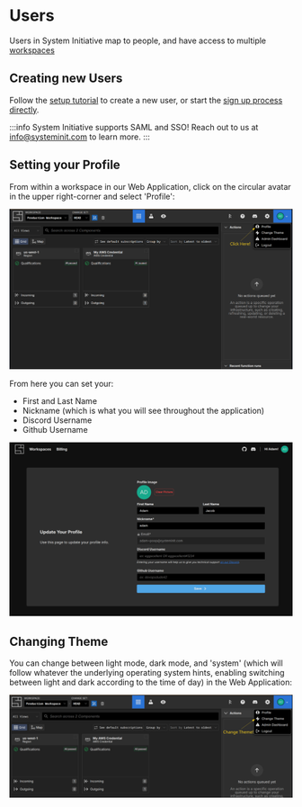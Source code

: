 # Users

Users in System Initiative map to people, and have access to multiple [workspaces](./workspaces.md)

## Creating new Users

Follow the [setup tutorial](../tutorials/setup.md) to create a new user, or start the [sign up process directly](https://auth.systeminit.com/signup).

:::info
System Initiative supports SAML and SSO! Reach out to us at info@systeminit.com to learn more.
:::

## Setting your Profile

From within a workspace in our Web Application, click on the circular avatar in the upper right-corner and select 'Profile':

![Change Profile](./users/find-profile.png)

From here you can set your:

- First and Last Name
- Nickname (which is what you will see throughout the application)
- Discord Username
- Github Username

![Set Profile](./users/set-profile.png)

## Changing Theme

You can change between light mode, dark mode, and 'system' (which will follow whatever the underlying operating system hints, enabling switching between light and dark according to the time of day) in the Web Application:

![Change Theme](./users/theme.png)
